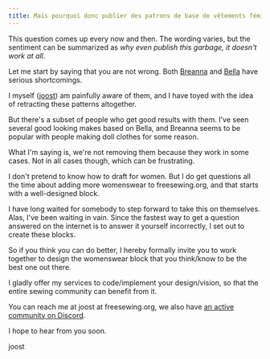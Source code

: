 ```yaml
---
title: Mais pourquoi donc publier des patrons de base de vêtements féminins ? They are [insert strong opinion here].
---
```


This question comes up every now and then. The wording varies, but the sentiment can be summarized as *why even publish this garbage, it doesn't work at all*.

Let me start by saying that you are not wrong. Both [Breanna](/designs/breanna/) and [Bella](/designs/bella/) have serious shortcomings.

I myself ([joost](/makers/joostdecock/)) am painfully aware of them, and I have toyed with the idea of retracting these patterns altogether.

But there's a subset of people who get good results with them. I've seen several good looking makes based on Bella, and Breanna seems to be popular with people making doll clothes for some reason.

What I'm saying is, we're not removing them because they work in some cases. Not in all cases though, which can be frustrating.

I don't pretend to know how to draft for women. But I do get questions all the time about adding more womenswear to freesewing.org, and that starts with a well-designed block.

I have long waited for somebody to step forward to take this on themselves. Alas, I've been waiting in vain. Since the fastest way to get a question answered on the internet is to answer it yourself incorrectly, I set out to create these blocks.

So if you think you can do better, I hereby formally invite you to work together to design the womenswear block that you think/know to be the best one out there.

I gladly offer my services to code/implement your design/vision, so that the entire sewing community can benefit from it.

You can reach me at joost at freesewing.org, we also have [an active community on Discord](https://discord.freesewing.org/).

I hope to hear from you soon.

joost

